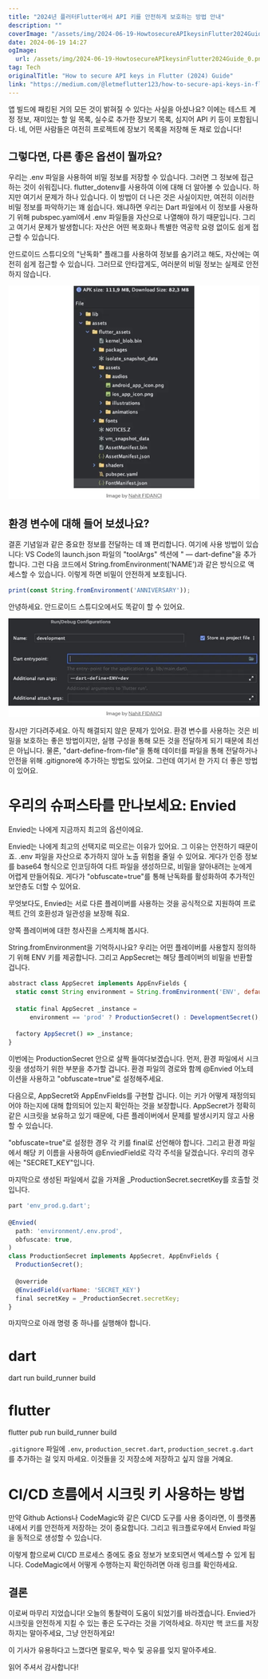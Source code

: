 ```yaml
---
title: "2024년 플러터Flutter에서 API 키를 안전하게 보호하는 방법 안내"
description: ""
coverImage: "/assets/img/2024-06-19-HowtosecureAPIkeysinFlutter2024Guide_0.png"
date: 2024-06-19 14:27
ogImage:
  url: /assets/img/2024-06-19-HowtosecureAPIkeysinFlutter2024Guide_0.png
tag: Tech
originalTitle: "How to secure API keys in Flutter (2024) Guide"
link: "https://medium.com/@letmeflutter123/how-to-secure-api-keys-in-flutter-2024-guide-cc83086404b8"
---
```


앱 빌드에 패킹된 거의 모든 것이 밝혀질 수 있다는 사실을 아셨나요? 이에는 테스트 계정 정보, 재미있는 할 일 목록, 실수로 추가한 장보기 목록, 심지어 API 키 등이 포함됩니다. 네, 어떤 사람들은 여전히 프로젝트에 장보기 목록을 저장해 둔 채로 있습니다!

## 그렇다면, 다른 좋은 옵션이 뭘까요?

우리는 .env 파일을 사용하여 비밀 정보를 저장할 수 있습니다. 그러면 그 정보에 접근하는 것이 쉬워집니다. flutter_dotenv를 사용하여 이에 대해 더 알아볼 수 있습니다. 하지만 여기서 문제가 하나 있습니다. 이 방법이 더 나은 것은 사실이지만, 여전히 이러한 비밀 정보를 파악하기는 꽤 쉽습니다. 왜냐하면 우리는 Dart 파일에서 이 정보를 사용하기 위해 pubspec.yaml에서 .env 파일들을 자산으로 나열해야 하기 때문입니다. 그리고 여기서 문제가 발생합니다: 자산은 어떤 복호화나 특별한 역공학 요령 없이도 쉽게 접근할 수 있습니다.

안드로이드 스튜디오의 "난독화" 플래그를 사용하여 정보를 숨기려고 해도, 자산에는 여전히 쉽게 접근할 수 있습니다. 그러므로 안타깝게도, 여러분의 비밀 정보는 실제로 안전하지 않습니다.

<div class="content-ad"></div>

<img src="/assets/img/2024-06-19-HowtosecureAPIkeysinFlutter2024Guide_0.png" />

## 환경 변수에 대해 들어 보셨나요?

결혼 기념일과 같은 중요한 정보를 전달하는 데 꽤 편리합니다. 여기에 사용 방법이 있습니다: VS Code의 launch.json 파일의 "toolArgs" 섹션에 " — dart-define"을 추가합니다. 그런 다음 코드에서 String.fromEnvironment('NAME')과 같은 방식으로 액세스할 수 있습니다. 이렇게 하면 비밀이 안전하게 보호됩니다.

```js
print(const String.fromEnvironment('ANNIVERSARY'));
```

<div class="content-ad"></div>

안녕하세요. 안드로이드 스튜디오에서도 똑같이 할 수 있어요.

![이미지](/assets/img/2024-06-19-HowtosecureAPIkeysinFlutter2024Guide_1.png)

잠시만 기다려주세요. 아직 해결되지 않은 문제가 있어요. 환경 변수를 사용하는 것은 비밀을 보호하는 좋은 방법이지만, 실행 구성을 통해 모든 것을 전달하게 되기 때문에 최선은 아닙니다. 물론, "dart-define-from-file"을 통해 데이터를 파일을 통해 전달하거나 안전을 위해 .gitignore에 추가하는 방법도 있어요. 그런데 여기서 한 가지 더 좋은 방법이 있어요.

# 우리의 슈퍼스타를 만나보세요: Envied

<div class="content-ad"></div>

Envied는 나에게 지금까지 최고의 옵션이에요.

Envied는 나에게 최고의 선택지로 떠오르는 이유가 있어요. 그 이유는 안전하기 때문이죠. .env 파일을 자산으로 추가하지 않아 노출 위험을 줄일 수 있어요. 게다가 인증 정보를 base64 형식으로 인코딩하여 다트 파일을 생성하므로, 비밀을 알아내려는 눈에게 어렵게 만들어줘요. 게다가 "obfuscate=true"를 통해 난독화를 활성화하여 추가적인 보안층도 더할 수 있어요.

무엇보다도, Envied는 서로 다른 플레이버를 사용하는 것을 공식적으로 지원하여 프로젝트 간의 호환성과 일관성을 보장해 줘요.

양쪽 플레이버에 대한 청사진을 스케치해 봅시다.

<div class="content-ad"></div>

String.fromEnvironment을 기억하시나요? 우리는 어떤 플레이버를 사용할지 정의하기 위해 ENV 키를 제공합니다. 그리고 AppSecret는 해당 플레이버의 비밀을 반환할 겁니다.

```js
abstract class AppSecret implements AppEnvFields {
  static const String environment = String.fromEnvironment('ENV', defaultValue: 'prod');

  static final AppSecret _instance =
      environment == 'prod' ? ProductionSecret() : DevelopmentSecret();

  factory AppSecret() => _instance;
}
```

이번에는 ProductionSecret 안으로 살짝 들여다보겠습니다. 먼저, 환경 파일에서 시크릿을 생성하기 위한 부분을 추가할 겁니다. 환경 파일의 경로와 함께 @Envied 어노테이션을 사용하고 "obfuscate=true"로 설정해주세요.

다음으로, AppSecret와 AppEnvFields를 구현할 겁니다. 이는 키가 어떻게 재정의되어야 하는지에 대해 합의되어 있는지 확인하는 것을 보장합니다. AppSecret가 정확히 같은 시크릿을 보유하고 있기 때문에, 다른 플레이버에서 문제를 발생시키지 않고 사용할 수 있습니다.

<div class="content-ad"></div>

"obfuscate=true"로 설정한 경우 각 키를 final로 선언해야 합니다. 그리고 환경 파일에서 해당 키 이름을 사용하여 @EnviedField로 각각 주석을 달겠습니다. 우리의 경우에는 "SECRET_KEY"입니다.

마지막으로 생성된 파일에서 값을 가져올 \_ProductionSecret.secretKey를 호출할 것입니다.

```js
part 'env_prod.g.dart';

@Envied(
  path: 'environment/.env.prod',
  obfuscate: true,
)
class ProductionSecret implements AppSecret, AppEnvFields {
  ProductionSecret();

  @override
  @EnviedField(varName: 'SECRET_KEY')
  final secretKey = _ProductionSecret.secretKey;
}
```

마지막으로 아래 명령 중 하나를 실행해야 합니다.

<div class="content-ad"></div>

# dart

dart run build_runner build

# flutter

flutter pub run build_runner build

`.gitignore` 파일에 `.env`, `production_secret.dart`, `production_secret.g.dart`를 추가하는 걸 잊지 마세요. 이것들을 깃 저장소에 저장하고 싶지 않을 거예요.

# CI/CD 흐름에서 시크릿 키 사용하는 방법

만약 Github Actions나 CodeMagic와 같은 CI/CD 도구를 사용 중이라면, 이 플랫폼 내에서 키를 안전하게 저장하는 것이 중요합니다. 그리고 워크플로우에서 Envied 파일을 동적으로 생성할 수 있습니다.

<div class="content-ad"></div>

이렇게 함으로써 CI/CD 프로세스 중에도 중요 정보가 보호되면서 엑세스할 수 있게 됩니다. CodeMagic에서 어떻게 수행하는지 확인하려면 아래 링크를 확인하세요.

## 결론

이로써 마무리 지었습니다! 오늘의 통찰력이 도움이 되었기를 바라겠습니다. Envied가 시크릿을 안전하게 지킬 수 있는 좋은 도구라는 것을 기억하세요. 하지만 핵 코드를 저장하지는 말아주세요, 그냥 안전하게요!

이 기사가 유용하다고 느꼈다면 팔로우, 박수 및 공유를 잊지 말아주세요.

<div class="content-ad"></div>

읽어 주셔서 감사합니다!
